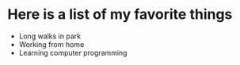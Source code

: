 # Here is a list of my favorite things
- Long walks in park
- Working from home
- Learning computer programming
